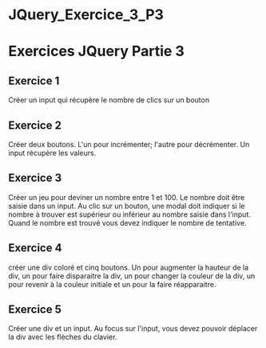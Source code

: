 # JQuery_Exercice_3_P3
# Exercices JQuery Partie 3

## Exercice 1

Créer un input qui récupère le nombre de clics sur un bouton

## Exercice 2

Créer deux boutons. L'un pour incrémenter; l'autre pour décrémenter. Un input récupère les valeurs.

## Exercice 3

Créer un jeu pour deviner un nombre entre 1 et 100. Le nombre doit être saisie dans un input. 
Au clic sur un bouton, une modal doit indiquer si le nombre à trouver est supérieur ou inférieur au nombre saisie dans l'input. Quand le nombre est trouvé vous devez indiquer le nombre de tentative.

## Exercice 4

créer une div coloré et cinq boutons. Un pour augmenter la hauteur de la div, un pour faire disparaitre la div, un pour changer la couleur de la div, un pour revenir à la couleur initiale et un pour la faire réapparaitre.

## Exercice 5

Créer une div et un input. Au focus sur l'input, vous devez pouvoir déplacer la div avec les flèches du clavier.

